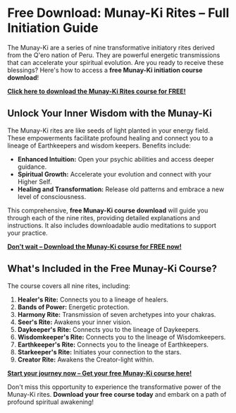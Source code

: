 # Free Download: Munay-Ki Rites – Full Initiation Guide

The Munay-Ki are a series of nine transformative initiatory rites derived from the Q'ero nation of Peru. They are powerful energetic transmissions that can accelerate your spiritual evolution. Are you ready to receive these blessings? Here's how to access a **free Munay-Ki initiation course download**!

[**Click here to download the Munay-Ki Rites course for FREE!**](https://udemywork.com/munay-ki)

## Unlock Your Inner Wisdom with the Munay-Ki

The Munay-Ki rites are like seeds of light planted in your energy field. These empowerments facilitate profound healing and connect you to a lineage of Earthkeepers and wisdom keepers. Benefits include:

*   **Enhanced Intuition:** Open your psychic abilities and access deeper guidance.
*   **Spiritual Growth:** Accelerate your evolution and connect with your Higher Self.
*   **Healing and Transformation:** Release old patterns and embrace a new level of consciousness.

This comprehensive, **free Munay-Ki course download** will guide you through each of the nine rites, providing detailed explanations and instructions. It also includes downloadable audio meditations to support your practice.

[**Don't wait – Download the Munay-Ki course for FREE now!**](https://udemywork.com/munay-ki)

## What's Included in the Free Munay-Ki Course?

The course covers all nine rites, including:

1.  **Healer's Rite:** Connects you to a lineage of healers.
2.  **Bands of Power:** Energetic protection.
3.  **Harmony Rite:** Transmission of seven archetypes into your chakras.
4.  **Seer's Rite:** Awakens your inner vision.
5.  **Daykeeper's Rite:** Connects you to the lineage of Daykeepers.
6.  **Wisdomkeeper's Rite:** Connects you to the lineage of Wisdomkeepers.
7.  **Earthkeeper's Rite:** Connects you to the lineage of Earthkeepers.
8.  **Starkeeper's Rite:** Initiates your connection to the stars.
9.  **Creator Rite:** Awakens the Creator-light within.

[**Start your journey now – Get your free Munay-Ki course here!**](https://udemywork.com/munay-ki)

Don't miss this opportunity to experience the transformative power of the Munay-Ki rites. **Download your free course today** and embark on a path of profound spiritual awakening!
